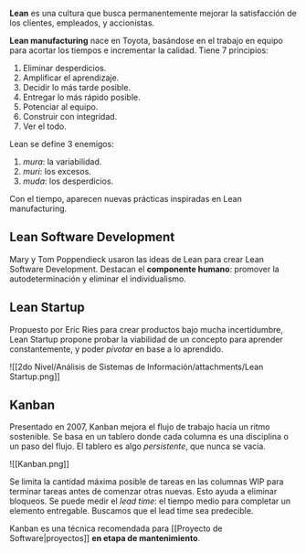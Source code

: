 **Lean** es una cultura que busca permanentemente mejorar la satisfacción de los clientes, empleados, y accionistas.

**Lean manufacturing** nace en Toyota, basándose en el trabajo en equipo para acortar los tiempos e incrementar la calidad. Tiene 7 principios:

1. Eliminar desperdicios.
2. Amplificar el aprendizaje.
3. Decidir lo más tarde posible.
4. Entregar lo más rápido posible.
5. Potenciar al equipo.
6. Construir con integridad.
7. Ver el todo.

Lean se define 3 enemigos:

1. _mura_: la variabilidad.
2. _muri_: los excesos.
3. _muda_: los desperdicios.

Con el tiempo, aparecen nuevas prácticas inspiradas en Lean manufacturing.

## Lean Software Development

Mary y Tom Poppendieck usaron las ideas de Lean para crear Lean Software Development. Destacan el **componente humano**: promover la autodeterminación y eliminar el individualismo.

## Lean Startup

Propuesto por Eric Ries para crear productos bajo mucha incertidumbre, Lean Startup propone probar la viabilidad de un concepto para aprender constantemente, y poder _pivotar_ en base a lo aprendido.

![[2do Nivel/Análisis de Sistemas de Información/attachments/Lean Startup.png]]

## Kanban

Presentado en 2007, Kanban mejora el flujo de trabajo hacia un ritmo sostenible. Se basa en un tablero donde cada columna es una disciplina o un paso del flujo. El tablero es algo _persistente_, que nunca se vacía.

![[Kanban.png]]

Se limita la cantidad máxima posible de tareas en las columnas WIP para terminar tareas antes de comenzar otras nuevas. Esto ayuda a eliminar bloqueos. Se puede medir el _lead time_: el tiempo medio para completar un elemento entregable. Buscamos que el lead time sea predecible.

Kanban es una técnica recomendada para [[Proyecto de Software|proyectos]] **en etapa de mantenimiento**.
